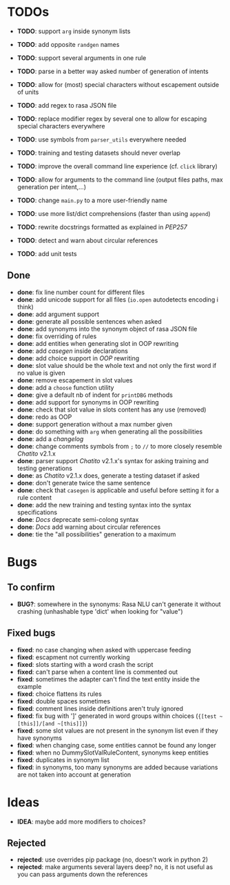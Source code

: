 # TODOs

- **TODO**: support `arg` inside synonym lists
- **TODO**: add opposite `randgen` names
- **TODO**: support several arguments in one rule
- **TODO**: parse in a better way asked number of generation of intents

- **TODO**: allow for (most) special characters without escapement outside of units

- **TODO**: add regex to rasa JSON file
- **TODO**: replace modifier regex by several one to allow for escaping special characters everywhere
- **TODO**: use symbols from `parser_utils` everywhere needed
- **TODO**: training and testing datasets should never overlap

- **TODO**: improve the overall command line experience (cf. `click` library)
- **TODO**: allow for arguments to the command line (output file*s* paths, max generation per intent,...)
- **TODO**: change `main.py` to a more user-friendly name

- **TODO**: use more list/dict comprehensions (faster than using `append`)
- **TODO**: rewrite docstrings formatted as explained in *PEP257*
- **TODO**: detect and warn about circular references

- **TODO**: add unit tests

## Done

- **done**: fix line number count for different files
- **done**: add unicode support for all files (`io.open` autodetects encoding i think)
- **done**: add argument support
- **done**: generate all possible sentences when asked
- **done**: add synonyms into the synonym object of rasa JSON file
- **done**: fix overriding of rules
- **done**: add entities when generating slot in OOP rewriting
- **done**: add *casegen* inside declarations
- **done**: add choice support in *OOP* rewriting
- **done**: slot value should be the whole text and not only the first word if no value is given
- **done**: remove escapement in slot values
- **done**: add a `choose` function utility
- **done**: give a default nb of indent for `printDBG` methods
- **done**: add support for synonyms in OOP rewriting
- **done**: check that slot value in slots content has any use (removed)
- **done**: redo as OOP
- **done**: support generation without a max number given
- **done**: do something with `arg` when generating all the possibilities
- **done**: add a *changelog*
- **done**: change comments symbols from `;` to `//` to more closely resemble *Chatito* v2.1.x
- **done**: parser support *Chatito* v2.1.x's syntax for asking training and testing generations
- **done**: as *Chatito* v2.1.x does, generate a testing dataset if asked
- **done**: don't generate twice the same sentence
- **done**: check that `casegen` is applicable and useful before setting it for a rule content
- **done**: add the new training and testing syntax into the syntax specifications
- **done**: *Docs* deprecate semi-colong syntax
- **done**: *Docs* add warning about circular references
- **done**: tie the "all possibilities" generation to a maximum

# Bugs

## To confirm

- **BUG?**: somewhere in the synonyms: Rasa NLU can't generate it without crashing (unhashable type 'dict' when looking for "value")

## Fixed bugs

- **fixed**: no case changing when asked with uppercase feeding
- **fixed**: escapment not currently working
- **fixed**: slots starting with a word crash the script
- **fixed**: can't parse when a content line is commented out
- **fixed**: sometimes the adapter can't find the text entity inside the example
- **fixed**: choice flattens its rules
- **fixed**: double spaces sometimes
- **fixed**: comment lines inside definitions aren't truly ignored
- **fixed**: fix bug with ']' generated in word groups within choices (`{[test ~[this]]/[and ~[this]]}`)
- **fixed**: some slot values are not present in the synonym list even if they have synonyms
- **fixed**: when changing case, some entities cannot be found any longer
- **fixed**: when no DummySlotValRuleContent, synonyms keep entities
- **fixed**: duplicates in synonym list
- **fixed**: in synonyms, too many synonyms are added because variations are not taken into account at generation

# Ideas

- **IDEA**: maybe add more modifiers to choices?

## Rejected

- **rejected**: use overrides pip package (no, doesn't work in python 2)
- **rejected**: make arguments several layers deep? no, it is not useful as you can pass arguments down the references
